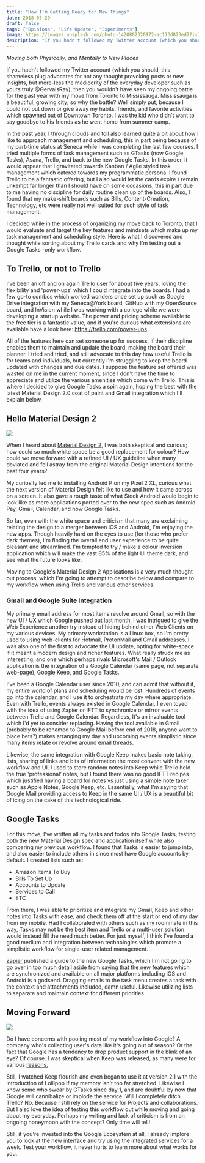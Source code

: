 ```yaml
---
title: "How I'm Getting Ready for New Things"
date: 2018-05-29
draft: false
tags: ["Opinions", "Life Update", "Experiments"]
image: https://images.unsplash.com/photo-1420802320972-ac173d873ed2?ixlib=rb-0.3.5&ixid=eyJhcHBfaWQiOjEyMDd9&s=cffbdbe486939a289de0f97a87b04558&dpr=1&auto=format&fit=crop&w=1000&q=80&cs=tinysrgb
description: "If you hadn't followed my Twitter account (which you should, this shameless plug advocates for not any thought provoking posts or new insights, but more-less the mediocrity of the everyday developer such as yours truly @GervaisRay), then you wouldn't have seen my ongoing battle for the past year with my move from Toronto to Mississauga. Mississauga is a beautiful, growing city; so why the battle? Well simply put, because I could not put down or give away my habits, friends, and favorite activities which spawned out of Downtown Toronto. I was the kid who didn't want to say goodbye to his friends as he went home from summer camp."
---
```


_Moving both Physically, and Mentally to New Places_

If you hadn't followed my Twitter account (which you should, this shameless plug advocates for not any thought provoking posts or new insights, but more-less the mediocrity of the everyday developer such as yours truly @GervaisRay), then you wouldn't have seen my ongoing battle for the past year with my move from Toronto to Mississauga. Mississauga is a beautiful, growing city; so why the battle? Well simply put, because I could not put down or give away my habits, friends, and favorite activities which spawned out of Downtown Toronto. I was the kid who didn't want to say goodbye to his friends as he went home from summer camp.

In the past year, I through clouds and toil also learned quite a bit about how I like to approach management and scheduling, this in part being because of my part-time status at Seneca while I was completing the last few courses. I tried multiple forms of task management such as GTasks (now Google Tasks), Asana, Trello, and back to the new Google Tasks. In this order, it would appear that I gravitated towards Kanban / Agile styled task management which catered towards my programmatic persona. I found Trello to be a fantastic offering, but I also would let the cards expire / remain unkempt far longer than I should have on some occasions, this in part due to me having no discipline for daily routine clean up of the boards. Also, I found that my make-shift boards such as Bills, Content-Creation, Technology, etc were really not well suited for such style of task management.

I decided while in the process of organizing my move back to Toronto, that I would evaluate and target the key features and mindsets which make up my task management and scheduling style. Here is what I discovered and thought while sorting about my Trello cards and why I'm testing out a Google Tasks -only workflow.

## To Trello, or not to Trello

I've been an off and on again Trello user for about five years, loving the flexibility and 'power-ups' which I could integrate into the boards. I had a few go-to combos which worked wonders once set up such as Google Drive integration with my Seneca@York board, GitHub with my OpenSource board, and InVision while I was working with a college while we were developing a startup website. The power and pricing scheme available to the free tier is a fantastic value, and if you're curious what extensions are available have a look here: https://trello.com/power-ups

All of the features here can set someone up for success, if their discipline enables them to maintain and update the board, making the board their planner. I tried and tried, and still advocate to this day how useful Trello is for teams and individuals, but currently I'm struggling to keep the board updated with changes and due dates. I suppose the feature set offered was wasted on me in the current moment, since I don't have the time to appreciate and utilize the various amenities which come with Trello. This is where I decided to give Google Tasks a spin again, hoping the best with the latest Material Design 2.0 coat of paint and Gmail integration which I'll explain below.

## Hello Material Design 2

[![](https://images.unsplash.com/photo-1519806870789-d65fc19601fa?ixlib=rb-0.3.5&ixid=eyJhcHBfaWQiOjEyMDd9&s=f10bfb20d3d87116f864637a388f7860&dpr=1&auto=format&fit=crop&w=1000&q=80&cs=tinysrgb)](https://unsplash.com/@bernardhermant)

When I heard about [Material Design 2](https://uxdesign.cc/previewing-material-design-2-0-ec0215f0588f), I was both skeptical and curious; how could so much white space be a good replacement for colour? How could we move forward with a refined UI / UX guideline when many deviated and fell astray from the original Material Design intentions for the past four years?

My curiosity led me to installing Android P on my Pixel 2 XL, curious what the next version of Material Design felt like to use and how it came across on a screen. It also gave a rough taste of what Stock Android would begin to look like as more applications ported over to the new spec such as Android Pay, Gmail, Calendar, and now Google Tasks.

So far, even with the white space and criticism that many are exclaiming relating the design to a merger between iOS and Android, I'm enjoying the new apps. Though heavily hard on the eyes to use (for those who prefer dark themes), I'm finding the overall end user experience to be quite pleasant and streamlined. I'm tempted to try / make a colour inversion application which will make the vast 85% of the light UI theme dark, and see what the future looks like.

Moving to Google's Material Design 2 Applications is a very much thought out process, which I'm going to attempt to describe below and compare to my workflow when using Trello and various other services.

### Gmail and Google Suite Integration

My primary email address for most items revolve around Gmail, so with the new UI / UX which Google pushed out last month, I was intrigued to give the Web Experience another try instead of hiding behind other Web Clients on my various devices. My primary workstation is a Linux box, so I'm pretty used to using web-clients for Hotmail, ProtonMail and Gmail addresses. I was also one of the first to advocate the UI update, opting for white-space if it meant a modern design and richer features. What really struck me as interesting, and one which perhaps rivals Microsoft's Mail / Outlook application is the integration of a Google Calendar (same page, not separate web-page), Google Keep, and Google Tasks.

I've been a Google Calendar user since 2010, and can admit that without it, my entire world of plans and scheduling would be lost. Hundreds of events go into the calendar, and I use it to orchestrate my day where appropriate. Even with Trello, events always existed in Google Calendar. I even toyed with the idea of using Zapier or IFTT to synchronize or mirror events between Trello and Google Calendar. Regardless, It's an invaluable tool which I'd yet to consider replacing. Having the tool available in Gmail (probably to be renamed to Google Mail before end of 2018, anyone want to place bets?) makes arranging my day and upcoming events simplistic since many items relate or revolve around email threads.

Likewise, the same integration with Google Keep makes basic note taking, lists, sharing of links and bits of information the most convent with the new workflow and UI. I used to store random notes into Keep while Trello held the true 'professional' notes, but I found there was no good IFTT recipes which justified having a board for notes vs just using a simple note taker such as Apple Notes, Google Keep, etc. Essentially, what I'm saying that Google Mail providing access to Keep in the same UI / UX is a beautiful bit of icing on the cake of this technological ride.

## Google Tasks

For this move, I've written all my tasks and todos into Google Tasks, testing both the new Material Design spec and application itself while also comparing my previous workflow. I found that Tasks is easier to jump into, and also easier to include others in since most have Google accounts by default. I created lists such as:

- Amazon Items To Buy
- Bills To Set Up
- Accounts to Update
- Services to Call
- ETC

From there, I was able to prioritize and integrate my Gmail, Keep and other notes into Tasks with ease, and check them off at the start or end of my day from my mobile. Had I collaborated with others such as my roommate in this way, Tasks may not be the best item and Trello or a multi-user solution would instead fill the need much better. For just myself, I think I've found a good medium and integration between technologies which promote a simplistic workflow for single-user related management.

[Zapier](https://zapier.com/blog/google-tasks-guide/) published a guide to the new Google Tasks, which I'm not going to go over in too much detail aside from saying that the new features which are synchronized and available on all major platforms including iOS and Android is a godsend. Dragging emails to the task menu creates a task with the context and attachments included, damn useful. Likewise utilizing lists to separate and maintain context for different priorities.

## Moving Forward

[![](https://images.unsplash.com/photo-1504677559991-c1df82825899?ixlib=rb-0.3.5&ixid=eyJhcHBfaWQiOjEyMDd9&s=e038ed26b28c8511143ad9ff24694bca&dpr=1&auto=format&fit=crop&w=1000&q=80&cs=tinysrgb)](https://unsplash.com/@8moments)

Do I have concerns with pooling most of my workflow into Google? A company who's collecting user's data like it's going out of season? Or the fact that Google has a tendency to drop product support in the blink of an eye? Of course. I was skeptical when Keep was released, as many were for various [reasons.](https://www.androidpolice.com/2013/03/20/hands-on-with-the-google-keep-android-app-notes-checklists-voice-notes-pictures-widgets-and-voice-actions-integration/)

Still, I watched Keep flourish and even began to use it at version 2.1 with the introduction of Lollipop if my memory isn't too far stretched. Likewise I know some who swear by GTasks since day 1, and are doubtful by now that Google will cannibalize or implode the service. Will I completely ditch Trello? No. Because I still rely on the service for Projects and collaborations. But I also love the idea of testing this workflow out while moving and going about my everyday. Perhaps my writing and lack of criticism is from an ongoing honeymoon with the concept? Only time will tell!

Still, if you're invested into the Google Ecosystem at all, I already implore you to look at the new interface and try using the integrated services for a week. Test your workflow, it never hurts to learn more about what works for you.

